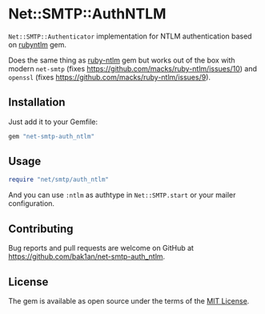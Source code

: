 # Net::SMTP::AuthNTLM

`Net::SMTP::Authenticator` implementation for NTLM authentication based on [rubyntlm](https://github.com/WinRb/rubyntlm) gem.

Does the same thing as [ruby-ntlm](https://github.com/macks/ruby-ntlm) gem but works out of the box with modern `net-smtp` (fixes https://github.com/macks/ruby-ntlm/issues/10) and `openssl` (fixes https://github.com/macks/ruby-ntlm/issues/9).

## Installation

Just add it to your Gemfile:

```ruby
gem "net-smtp-auth_ntlm"
````

## Usage

```ruby
require "net/smtp/auth_ntlm"
```

And you can use `:ntlm` as authtype in `Net::SMTP.start` or your mailer configuration.

## Contributing

Bug reports and pull requests are welcome on GitHub at https://github.com/bak1an/net-smtp-auth_ntlm.

## License

The gem is available as open source under the terms of the [MIT License](https://opensource.org/licenses/MIT).

